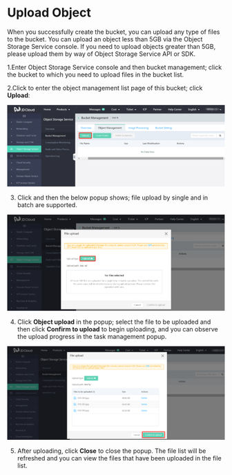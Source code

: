 # Upload Object

When you successfully create the bucket, you can upload any type of files to the bucket. You can upload an object less than 5GB via the Object Storage Service console. If you need to upload objects greater than 5GB, please upload them by way of Object Storage Service API or SDK.

1.Enter Object Storage Service console and then bucket management; click the bucket to which you need to upload files in the bucket list.

2.Click to enter the object management list page of this bucket; click **Upload**:

![上传](../../../../image/Object-Storage-Service/OSS-012.png)

 3. Click and then the below popup shows; file upload by single and in batch are supported.

![批量上传](../../../../image/Object-Storage-Service/OSS-013.png)

 4. Click **Object upload** in the popup; select the file to be uploaded and then click **Confirm to upload** to begin uploading, and you can observe the upload progress in the task management popup.

![文件上传](../../../../image/Object-Storage-Service/OSS-014.png)

 5. After uploading, click **Close** to close the popup. The file list will be refreshed and you can view the files that have been uploaded in the file list.
